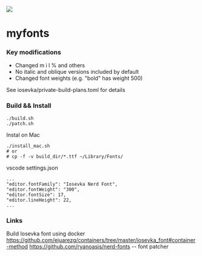 ![](https://github.com/awnion/myfonts/blob/master/imgs/iosevka-custom.png?raw=true)

# myfonts

### Key modifications


* Changed m i l % and others
* No italic and oblique versions included by default
* Changed font weights (e.g. "bold" has weight 500)

See iosevka/private-build-plans.toml for details

### Build && Install

```
./build.sh
./patch.sh
```

Instal on Mac
```
./install_mac.sh
# or 
# cp -f -v build_dir/*.ttf ~/Library/Fonts/
```

vscode settings.json
```
...
"editor.fontFamily": "Iosevka Nerd Font",
"editor.fontWeight": "300",
"editor.fontSize": 17,
"editor.lineHeight": 22,
...
```

### Links

Build Iosevka font using docker
https://github.com/ejuarezg/containers/tree/master/iosevka_font#container-method
https://github.com/ryanoasis/nerd-fonts -- font patcher
